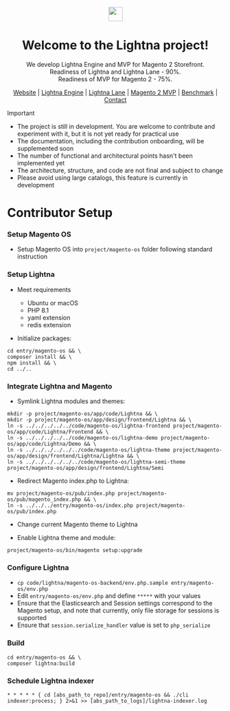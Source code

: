 <p align="center">
<a href="https://lightna.com">
<img src="https://lightna.com/asset/Lightna-Front/image/lightna-logo.svg" height="33 alt="Lightna Logo"/>
</a>
</p>

<h1 align="center">Welcome to the Lightna project!</h1>

<p align="center">
We develop Lightna Engine and MVP for Magento 2 Storefront.<br>
Readiness of Lightna and Lightna Lane - 90%.<br>
Readiness of MVP for Magento 2 - 75%.
</p>

<p align="center">
<a href="https://lightna.com">Website</a>
 | <a href="https://lightna.com/lightna-engine.html">Lightna Engine</a>
 | <a href="https://lightna.com/lightna-lane.html">Lightna Lane</a>
 | <a href="https://lightna.com/magento.html">Magento 2 MVP</a>
 | <a href="https://lightna.com/benchmark.html">Benchmark</a>
 | <a href="https://lightna.com/contact.html">Contact</a>
</p>

> [!IMPORTANT]
> * The project is still in development. You are welcome to contribute and experiment with it, but it is not yet ready for practical use
> * The documentation, including the contribution onboarding, will be supplemented soon
> * The number of functional and architectural points hasn't been implemented yet
> * The architecture, structure, and code are not final and subject to change
> * Please avoid using large catalogs, this feature is currently in development

# Contributor Setup

### Setup Magento OS
* Setup Magento OS into `project/magento-os` folder following standard instruction


### Setup Lightna
* Meet requirements
  * Ubuntu or macOS 
  * PHP 8.1
  * yaml extension
  * redis extension


* Initialize packages:
```
cd entry/magento-os && \
composer install && \
npm install && \
cd ../..
```


### Integrate Lightna and Magento
* Symlink Lightna modules and themes:
```
mkdir -p project/magento-os/app/code/Lightna && \
mkdir -p project/magento-os/app/design/frontend/Lightna && \
ln -s ../../../../../code/magento-os/lightna-frontend project/magento-os/app/code/Lightna/Frontend && \
ln -s ../../../../../code/magento-os/lightna-demo project/magento-os/app/code/Lightna/Demo && \
ln -s ../../../../../../code/magento-os/lightna-theme project/magento-os/app/design/frontend/Lightna/Lightna && \
ln -s ../../../../../../code/magento-os/lightna-semi-theme project/magento-os/app/design/frontend/Lightna/Semi
```

* Redirect Magento index.php to Lightna:
```
mv project/magento-os/pub/index.php project/magento-os/pub/magento_index.php && \
ln -s ../../../entry/magento-os/index.php project/magento-os/pub/index.php
```

* Change current Magento theme to Lightna


* Enable Lightna theme and module:
```
project/magento-os/bin/magento setup:upgrade
```

### Configure Lightna
* `cp code/lightna/magento-os-backend/env.php.sample entry/magento-os/env.php`
* Edit `entry/magento-os/env.php` and define `*****` with your values
* Ensure that the Elasticsearch and Session settings correspond to the Magento setup, and note that currently, only file storage for sessions is supported
* Ensure that `session.serialize_handler` value is set to `php_serialize`


### Build
```
cd entry/magento-os && \
composer lightna:build
```


### Schedule Lightna indexer
```
* * * * * { cd [abs_path_to_repo]/entry/magento-os && ./cli indexer:process; } 2>&1 >> [abs_path_to_logs]/lightna-indexer.log
```
